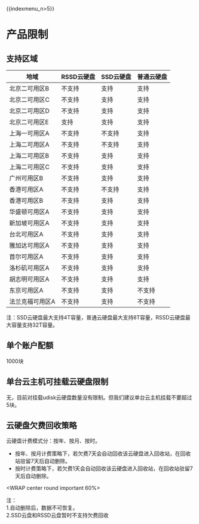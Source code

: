 {{indexmenu_n>5}}

# 产品限制

## 支持区域

| 地域      | RSSD云硬盘 | SSD云硬盘 | 普通云硬盘 |
| ------- | ------- | ------ | ----- |
| 北京二可用区B | 不支持     | 支持     | 支持    |
| 北京二可用区C | 不支持     | 支持    | 支持    |
| 北京二可用区D | 不支持     | 支持     | 支持    |
| 北京二可用区E | 支持      | 支持     | 支持    |
| 上海一可用区A | 不支持     | 不支持    | 支持    |
| 上海二可用区A | 不支持     | 不支持    | 支持    |
| 上海二可用区B | 不支持     | 支持     | 支持    |
| 上海二可用区C | 不支持     | 支持     | 支持    |
| 广州可用区B  | 不支持     | 支持     | 支持    |
| 香港可用区A  | 不支持     | 不支持    | 支持    |
| 香港可用区B  | 不支持     | 支持     | 支持    |
| 华盛顿可用区A | 不支持     | 支持     | 支持    |
| 新加坡可用区A | 不支持     | 支持     | 支持    |
| 台北可用区A  | 不支持     | 支持     | 支持    |
| 雅加达可用区A | 不支持     | 支持     | 支持    |
| 首尔可用区A  | 不支持     | 支持     | 支持    |
| 洛杉矶可用区A | 不支持     | 支持     | 支持    |
| 胡志明可用区A | 不支持     | 支持     | 支持    |
| 东京可用区A  | 不支持     | 支持     | 不支持   |
| 法兰克福可用区A  | 不支持     | 支持     | 不支持   |

注：SSD云硬盘最大支持4T容量，普通云硬盘最大支持8T容量，RSSD云硬盘最大容量支持32T容量。

## 单个账户配额

1000块

## 单台云主机可挂载云硬盘限制

无，目前对挂载udisk云硬盘数量没有限制。但我们建议单台云主机挂载不要超过5块。

## 云硬盘欠费回收策略

云硬盘计费模式分：按年、按月、按时。

  - 按年、按月计费策略下，若欠费7天会自动回收该云硬盘进入回收站，在回收站驻留7天后自动删除。
  - 按时计费策略下，若欠费1天会自动回收该云硬盘进入回收站，在回收站驻留7天后自动删除。

<WRAP center round important 60%>

注：  
1.自动删除后，数据不可恢复。  
2.SSD云盘和RSSD云盘暂时不支持欠费回收 </WRAP>
